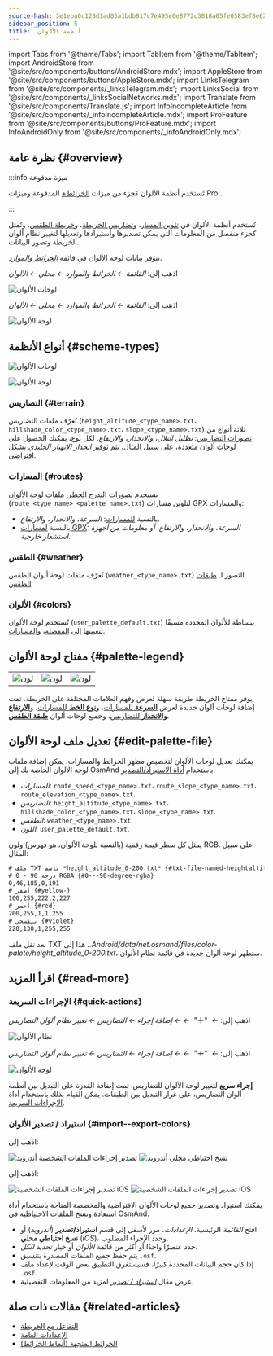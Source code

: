 ```yaml
---
source-hash: 3e1eba0c128d1ad05a1bdb817c7e495e0e8772c3818a05fe0583ef8e6277b1c5
sidebar_position: 5
title:  أنظمة الألوان
---
```

import Tabs from '@theme/Tabs';
import TabItem from '@theme/TabItem';
import AndroidStore from '@site/src/components/buttons/AndroidStore.mdx';
import AppleStore from '@site/src/components/buttons/AppleStore.mdx';
import LinksTelegram from '@site/src/components/_linksTelegram.mdx';
import LinksSocial from '@site/src/components/_linksSocialNetworks.mdx';
import Translate from '@site/src/components/Translate.js';
import InfoIncompleteArticle from '@site/src/components/_infoIncompleteArticle.mdx';
import ProFeature from '@site/src/components/buttons/ProFeature.mdx';
import InfoAndroidOnly from '@site/src/components/_infoAndroidOnly.mdx';



## نظرة عامة {#overview}

:::info ميزة مدفوعة

تُستخدم أنظمة الألوان كجزء من ميزات [الخرائط+](../purchases/index.md) المدفوعة وميزات Pro <ProFeature />.

:::

تُستخدم أنظمة الألوان في [تلوين المسار](#routes)، و[تضاريس الخريطة](#terrain)، و[خريطة الطقس](#weather)، وتُمثل كجزء منفصل من المعلومات التي يمكن تصديرها واستيرادها وتعديلها لتغيير نظام ألوان الخريطة وتصور البيانات.

تتوفر بيانات لوحة الألوان في قائمة [*الخرائط والموارد*](../personal/maps-resources.md#local-menu).

<Tabs groupId="operating-systems" queryString="current-os">

<TabItem value="android" label="أندرويد">

اذهب إلى: *القائمة ← الخرائط والموارد ← محلي ← الألوان*

![لوحات الألوان](@site/static/img/personal/color-schemes/colors.png)

</TabItem>

<TabItem value="ios" label="iOS">

اذهب إلى: *القائمة ← الخرائط والموارد ← محلي ← الألوان*

![لوحة الألوان](@site/static/img/personal/color-schemes/color_palette_ios.png)

</TabItem>

</Tabs>


## أنواع الأنظمة {#scheme-types}

<Tabs groupId="operating-systems" queryString="current-os">

<TabItem value="android" label="أندرويد">

![لوحات الألوان](@site/static/img/personal/color-schemes/palette.png)

</TabItem>

<TabItem value="ios" label="iOS">

![لوحة الألوان](@site/static/img/personal/color-schemes/color_altitude.png)

</TabItem>

</Tabs>


### التضاريس {#terrain}

تُعرّف ملفات التضاريس (`height_altitude_<type_name>.txt`، `hillshade_color_<type_name>.txt`، `slope_<type_name>.txt`) ثلاثة أنواع من [تصورات التضاريس](../plugins/topography.md#hillshade-slope-and-altitude-layers): *تظليل التلال، والانحدار*، و*الارتفاع*. لكل نوع، يمكنك الحصول على لوحات ألوان متعددة، على سبيل المثال، يتم توفير *انحدار الانهيار الجليدي* بشكل افتراضي.

### المسارات {#routes}

تستخدم تصورات التدرج الخطي ملفات لوحة الألوان (`route_<type_name>_<palette_name>.txt`) لتلوين مسارات GPX والمسارات:

- بالنسبة [للمسارات](../navigation/guidance/map-during-navigation.md#color): *السرعة، والانحدار،* و*الارتفاع*.
- بالنسبة [لمسارات GPX](../map/tracks/appearance#track-colors-in-gpx-files): *السرعة، والانحدار،* و*الارتفاع، أو معلومات من أجهزة استشعار خارجية*.

### الطقس {#weather}

تُعرّف ملفات لوحة ألوان الطقس (`weather_<type_name>.txt`) التصور لـ [طبقات الطقس](../plugins/weather.md#weather-layers).

### الألوان {#colors}

تُستخدم لوحة الألوان (`user_palette_default.txt`) ببساطة للألوان المحددة مسبقًا لتعيينها إلى [المفضلة](./favorites.md)، و[المسارات](./tracks/).


## مفتاح لوحة الألوان {#palette-legend}

<table class="image">
    <tr>
        <td><img src={require('@site/static/img/personal/color-schemes/legend.png').default} alt="لون"/></td>
        <td><img src={require('@site/static/img/personal/color-schemes/legend_1.png').default} alt="لون"/></td>
        <td><img src={require('@site/static/img/personal/color-schemes/legend_2.png').default} alt="لون"/></td>
    </tr>
</table>


يوفر مفتاح الخريطة طريقة سهلة لعرض وفهم العلامات المختلفة على الخريطة. تمت إضافة لوحات ألوان جديدة لعرض [**السرعة** للمسارات](../map/tracks/appearance#track-colors-in-gpx-files)، و[**نوع الخط** للمسارات](../navigation/guidance/map-during-navigation.md#color)، و[**الارتفاع والانحدار** للتضاريس](../plugins/topography.md#default-color-scheme)، وجميع لوحات ألوان [**طبقة الطقس**](../plugins/weather.md#weather-layers).


## تعديل ملف لوحة الألوان {#edit-palette-file}

يمكنك تعديل لوحات الألوان لتخصيص مظهر الخرائط والمسارات. يمكن إضافة ملفات لوحة الألوان الخاصة بك إلى OsmAnd باستخدام [أداة الاستيراد/التصدير](./import-export.md).

- *المسارات*: `route_speed_<type_name>.txt`، `route_slope_<type_name>.txt`، `route_elevation_<type_name>.txt`.
- *التضاريس*: `height_altitude_<type_name>.txt`، `hillshade_color_<type_name>.txt`، `slope_<type_name>.txt`.
- *الطقس*: `weather_<type_name>.txt`.
- *اللون*: `user_palette_default.txt`.

يمثل كل سطر قيمة رقمية (بالنسبة للوحة الألوان، هو فهرس) ولون RGB. على سبيل المثال:

```xml
# ملف TXT باسم *height_altitude_0-200.txt* {#txt-file-named-heightaltitude0-200txt}
# 0 - 90 درجة RGBA {#0---90-degree-rgba}
0,46,185,0,191
# أصفر {#yellow-}
100,255,222,2,227
# أحمر {#red}
200,255,1,1,255
# بنفسجي {#violet}
220,130,1,255,255

```

بعد نقل ملف TXT هذا إلى *..Android/data/net.osmand/files/color-palete/height_altitude_0-200.txt*، ستظهر لوحة ألوان جديدة في قائمة نظام الألوان.


## اقرأ المزيد {#read-more}

### الإجراءات السريعة {#quick-actions}

<Tabs groupId="operating-systems" queryString="current-os">

<TabItem value="android" label="أندرويد">

اذهب إلى: *<Translate ios="true" ids="shared_string_menu,layer_map_appearance,shared_string_buttons,custom_buttons"/> ←*&nbsp;  "**＋**"  &nbsp;*← <Translate ios="true" ids="add_button"/>*  *← إضافة إجراء ← التضاريس ← تغيير نظام ألوان التضاريس*

![نظام الألوان](@site/static/img/widgets/color_scheme.png)

</TabItem>

<TabItem value="ios" label="iOS">

اذهب إلى: *<Translate ios="true" ids="shared_string_menu,layer_map_appearance,shared_string_buttons,custom_buttons"/> ←*&nbsp;  "**＋**"  &nbsp;*← <Translate ios="true" ids="add_button"/>*  *← إضافة إجراء ← التضاريس ← تغيير نظام ألوان التضاريس*

![لوحة الألوان](@site/static/img/personal/color-schemes/color_scheme_qa_ios.png)

</TabItem>

</Tabs>

**إجراء سريع** لتغيير لوحة الألوان للتضاريس. تمت إضافة القدرة على التبديل بين أنظمة ألوان التضاريس، على غرار التبديل بين الطبقات. يمكن القيام بذلك باستخدام أداة [الإجراءات السريعة](../widgets/quick-action.md#configure-map).


### استيراد / تصدير الألوان {#import--export-colors}

<Tabs groupId="operating-systems" queryString="current-os">

<TabItem value="android" label="أندرويد">

اذهب إلى: *<Translate android="true" ids="shared_string_menu,shared_string_settings,import_export,export_to_file"/>*

![تصدير إجراءات الملفات الشخصية أندرويد](@site/static/img/personal/profiles/profile_actions_export_1_andr.png)   ![نسخ احتياطي محلي أندرويد](@site/static/img/personal/profiles/profile_actions_export_3_andr.png)

</TabItem>

<TabItem value="ios" label="iOS">

اذهب إلى: *<Translate ios="true" ids="shared_string_menu,shared_string_settings,local_backup,backup_into_file"/>*

![تصدير إجراءات الملفات الشخصية iOS](@site/static/img/personal/profiles/profile_actions_export_1_ios.png)    ![تصدير إجراءات الملفات الشخصية iOS](@site/static/img/personal/profiles/profile_actions_export_3_ios.png)

</TabItem>

</Tabs>

يمكنك استيراد وتصدير جميع لوحات الألوان الافتراضية والمخصصة المتاحة باستخدام أداة استعادة ونسخ الملفات الاحتياطية في OsmAnd.

- افتح *القائمة* الرئيسية، *الإعدادات*، مرر لأسفل إلى قسم **استيراد/تصدير** (*أندرويد*) أو **نسخ احتياطي محلي** (*iOS*)، وحدد الإجراء المطلوب.
- حدد عنصرًا واحدًا أو أكثر من قائمة *الألوان* أو خيار *تحديد الكل*.
- يتم حفظ جميع الملفات المصدرة بتنسيق `.osf`.
- إذا كان حجم البيانات المحددة كبيرًا، فسيستغرق التطبيق بعض الوقت لإعداد ملف `.osf`.
- عرض مقال [*استيراد / تصدير*](../personal/import-export.md) لمزيد من المعلومات التفصيلية.


## مقالات ذات صلة {#related-articles}

- [التفاعل مع الخريطة](../../user/map/interact-with-map.md)
- [الإعدادات العامة](../../user/personal/global-settings.md)
- [الخرائط المتجهة (أنماط الخرائط)](../../user/map/vector-maps.md)